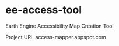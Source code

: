 # ee-access-tool
Earth Engine Accessibility Map Creation Tool

Project URL access-mapper.appspot.com
